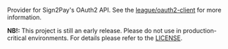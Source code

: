 Provider for Sign2Pay's OAuth2 API. See the [league/oauth2-client](https://github.com/thephpleague/oauth2-client) for 
more information.

**NB!:** This project is still an early release. Please do not use in 
production-critical environments. For details please refer to the 
[LICENSE](https://raw.githubusercontent.com/gabrielsomoza/oauth2-sign2pay/master/LICENSE).
